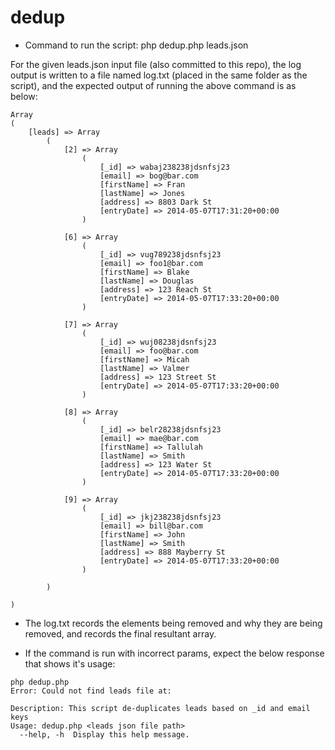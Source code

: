 # dedup
- Command to run the script: php dedup.php leads.json

For the given leads.json input file (also committed to this repo),
the log output is written to a file named log.txt (placed in the same folder as the script),
and the expected output of running the above command is as below:

```
Array
(
    [leads] => Array
        (
            [2] => Array
                (
                    [_id] => wabaj238238jdsnfsj23
                    [email] => bog@bar.com
                    [firstName] => Fran
                    [lastName] => Jones
                    [address] => 8803 Dark St
                    [entryDate] => 2014-05-07T17:31:20+00:00
                )

            [6] => Array
                (
                    [_id] => vug789238jdsnfsj23
                    [email] => foo1@bar.com
                    [firstName] => Blake
                    [lastName] => Douglas
                    [address] => 123 Reach St
                    [entryDate] => 2014-05-07T17:33:20+00:00
                )

            [7] => Array
                (
                    [_id] => wuj08238jdsnfsj23
                    [email] => foo@bar.com
                    [firstName] => Micah
                    [lastName] => Valmer
                    [address] => 123 Street St
                    [entryDate] => 2014-05-07T17:33:20+00:00
                )

            [8] => Array
                (
                    [_id] => belr28238jdsnfsj23
                    [email] => mae@bar.com
                    [firstName] => Tallulah
                    [lastName] => Smith
                    [address] => 123 Water St
                    [entryDate] => 2014-05-07T17:33:20+00:00
                )

            [9] => Array
                (
                    [_id] => jkj238238jdsnfsj23
                    [email] => bill@bar.com
                    [firstName] => John
                    [lastName] => Smith
                    [address] => 888 Mayberry St
                    [entryDate] => 2014-05-07T17:33:20+00:00
                )

        )

)
```

- The log.txt records the elements being removed and why they are being removed, and records the final resultant array.

- If the command is run with incorrect params, expect the below response that shows it's usage:
```
php dedup.php
Error: Could not find leads file at:

Description: This script de-duplicates leads based on _id and email keys
Usage: dedup.php <leads json file path>
  --help, -h  Display this help message.
```
